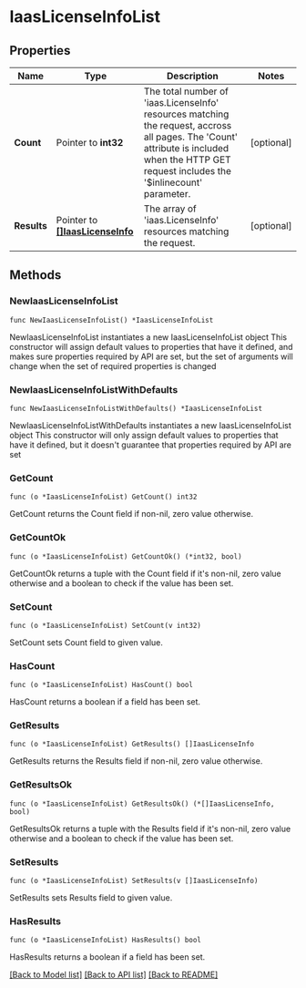 # IaasLicenseInfoList

## Properties

Name | Type | Description | Notes
------------ | ------------- | ------------- | -------------
**Count** | Pointer to **int32** | The total number of &#39;iaas.LicenseInfo&#39; resources matching the request, accross all pages. The &#39;Count&#39; attribute is included when the HTTP GET request includes the &#39;$inlinecount&#39; parameter. | [optional] 
**Results** | Pointer to [**[]IaasLicenseInfo**](iaas.LicenseInfo.md) | The array of &#39;iaas.LicenseInfo&#39; resources matching the request. | [optional] 

## Methods

### NewIaasLicenseInfoList

`func NewIaasLicenseInfoList() *IaasLicenseInfoList`

NewIaasLicenseInfoList instantiates a new IaasLicenseInfoList object
This constructor will assign default values to properties that have it defined,
and makes sure properties required by API are set, but the set of arguments
will change when the set of required properties is changed

### NewIaasLicenseInfoListWithDefaults

`func NewIaasLicenseInfoListWithDefaults() *IaasLicenseInfoList`

NewIaasLicenseInfoListWithDefaults instantiates a new IaasLicenseInfoList object
This constructor will only assign default values to properties that have it defined,
but it doesn't guarantee that properties required by API are set

### GetCount

`func (o *IaasLicenseInfoList) GetCount() int32`

GetCount returns the Count field if non-nil, zero value otherwise.

### GetCountOk

`func (o *IaasLicenseInfoList) GetCountOk() (*int32, bool)`

GetCountOk returns a tuple with the Count field if it's non-nil, zero value otherwise
and a boolean to check if the value has been set.

### SetCount

`func (o *IaasLicenseInfoList) SetCount(v int32)`

SetCount sets Count field to given value.

### HasCount

`func (o *IaasLicenseInfoList) HasCount() bool`

HasCount returns a boolean if a field has been set.

### GetResults

`func (o *IaasLicenseInfoList) GetResults() []IaasLicenseInfo`

GetResults returns the Results field if non-nil, zero value otherwise.

### GetResultsOk

`func (o *IaasLicenseInfoList) GetResultsOk() (*[]IaasLicenseInfo, bool)`

GetResultsOk returns a tuple with the Results field if it's non-nil, zero value otherwise
and a boolean to check if the value has been set.

### SetResults

`func (o *IaasLicenseInfoList) SetResults(v []IaasLicenseInfo)`

SetResults sets Results field to given value.

### HasResults

`func (o *IaasLicenseInfoList) HasResults() bool`

HasResults returns a boolean if a field has been set.


[[Back to Model list]](../README.md#documentation-for-models) [[Back to API list]](../README.md#documentation-for-api-endpoints) [[Back to README]](../README.md)


